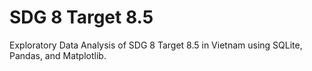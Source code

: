 # SDG 8 Target 8.5
Exploratory Data Analysis of SDG 8 Target 8.5 in Vietnam using SQLite, Pandas, and Matplotlib.
